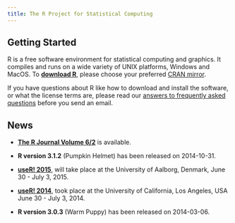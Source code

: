 ```yaml
---
title: The R Project for Statistical Computing
---
```


## Getting Started                                                      

R is a free software environment for statistical computing and graphics. It compiles and runs on a wide variety of UNIX platforms, Windows and MacOS. To **[download R](http://cran.r-project.org/mirrors.html)**, please choose your preferred [CRAN mirror](http://cran.r-project.org/mirrors.html). 

If you have questions about R like how to download and install the software, or what the license terms are, please read our [answers to frequently asked questions](http://cran.R-project.org/faqs.html) before you send an email.                                                      

## News                                                              

-   [**The R Journal Volume 6/2**](http://journal.r-project.org) is available.                                                          

-   **R version 3.1.2** (Pumpkin Helmet) has been released on 2014-10-31.                                                         

-   **[useR! 2015](http://www.r-project.org/useR-2015)**, will take
    place at the University of Aalborg, Denmark, June 30 - July 3, 2015.

-   **[useR! 2014](http://www.r-project.org/useR-2014)**, took place at
    the University of California, Los Angeles, USA June 30 - July 3, 2014.                                                               

-   **R version 3.0.3** (Warm Puppy) has been released on 2014-03-06. 
